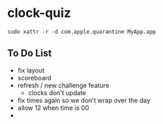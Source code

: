# clock-quiz

`sudo xattr -r -d com.apple.quarantine MyApp.app`

## To Do List

- fix layout
- scoreboard
- refresh / new challenge feature
    - clocks don't update
- fix times again so we don't wrap over the day
- allow 12 when time is 00
- 
